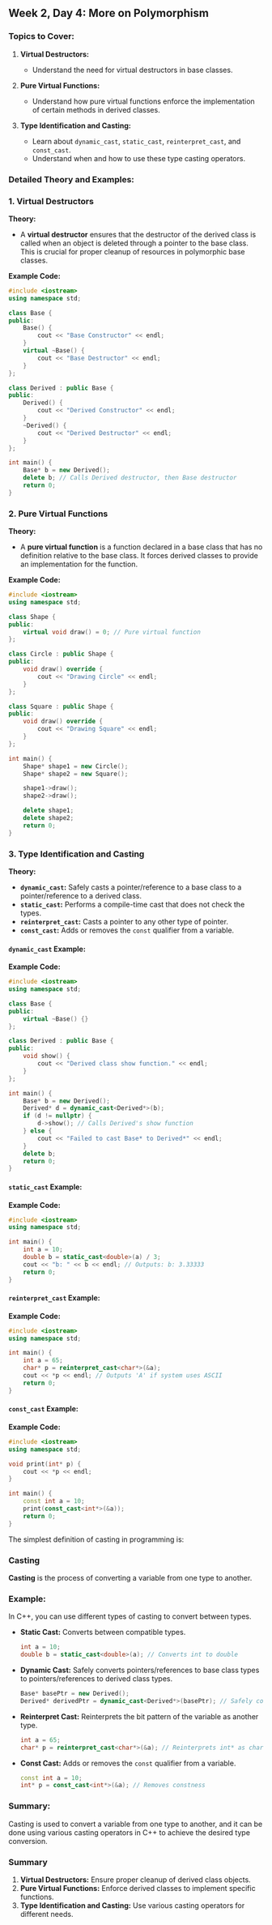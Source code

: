 ## Week 2, Day 4: More on Polymorphism

### Topics to Cover:
1. **Virtual Destructors:**
    - Understand the need for virtual destructors in base classes.
    
2. **Pure Virtual Functions:**
    - Understand how pure virtual functions enforce the implementation of certain methods in derived classes.

3. **Type Identification and Casting:**
    - Learn about `dynamic_cast`, `static_cast`, `reinterpret_cast`, and `const_cast`.
    - Understand when and how to use these type casting operators.

### Detailed Theory and Examples:

### 1. Virtual Destructors

**Theory:**
- A **virtual destructor** ensures that the destructor of the derived class is called when an object is deleted through a pointer to the base class. This is crucial for proper cleanup of resources in polymorphic base classes.

**Example Code:**
```cpp
#include <iostream>
using namespace std;

class Base {
public:
    Base() {
        cout << "Base Constructor" << endl;
    }
    virtual ~Base() {
        cout << "Base Destructor" << endl;
    }
};

class Derived : public Base {
public:
    Derived() {
        cout << "Derived Constructor" << endl;
    }
    ~Derived() {
        cout << "Derived Destructor" << endl;
    }
};

int main() {
    Base* b = new Derived();
    delete b; // Calls Derived destructor, then Base destructor
    return 0;
}
```

### 2. Pure Virtual Functions

**Theory:**
- A **pure virtual function** is a function declared in a base class that has no definition relative to the base class. It forces derived classes to provide an implementation for the function.

**Example Code:**
```cpp
#include <iostream>
using namespace std;

class Shape {
public:
    virtual void draw() = 0; // Pure virtual function
};

class Circle : public Shape {
public:
    void draw() override {
        cout << "Drawing Circle" << endl;
    }
};

class Square : public Shape {
public:
    void draw() override {
        cout << "Drawing Square" << endl;
    }
};

int main() {
    Shape* shape1 = new Circle();
    Shape* shape2 = new Square();

    shape1->draw();
    shape2->draw();

    delete shape1;
    delete shape2;
    return 0;
}
```

### 3. Type Identification and Casting

**Theory:**
- **`dynamic_cast`:** Safely casts a pointer/reference to a base class to a pointer/reference to a derived class.
- **`static_cast`:** Performs a compile-time cast that does not check the types.
- **`reinterpret_cast`:** Casts a pointer to any other type of pointer.
- **`const_cast`:** Adds or removes the `const` qualifier from a variable.

#### `dynamic_cast` Example:

**Example Code:**
```cpp
#include <iostream>
using namespace std;

class Base {
public:
    virtual ~Base() {}
};

class Derived : public Base {
public:
    void show() {
        cout << "Derived class show function." << endl;
    }
};

int main() {
    Base* b = new Derived();
    Derived* d = dynamic_cast<Derived*>(b);
    if (d != nullptr) {
        d->show(); // Calls Derived's show function
    } else {
        cout << "Failed to cast Base* to Derived*" << endl;
    }
    delete b;
    return 0;
}
```

#### `static_cast` Example:

**Example Code:**
```cpp
#include <iostream>
using namespace std;

int main() {
    int a = 10;
    double b = static_cast<double>(a) / 3;
    cout << "b: " << b << endl; // Outputs: b: 3.33333
    return 0;
}
```

#### `reinterpret_cast` Example:

**Example Code:**
```cpp
#include <iostream>
using namespace std;

int main() {
    int a = 65;
    char* p = reinterpret_cast<char*>(&a);
    cout << *p << endl; // Outputs 'A' if system uses ASCII
    return 0;
}
```

#### `const_cast` Example:

**Example Code:**
```cpp
#include <iostream>
using namespace std;

void print(int* p) {
    cout << *p << endl;
}

int main() {
    const int a = 10;
    print(const_cast<int*>(&a));
    return 0;
}
```

The simplest definition of casting in programming is:

### Casting
**Casting** is the process of converting a variable from one type to another.

### Example:
In C++, you can use different types of casting to convert between types.

- **Static Cast:**
  Converts between compatible types.
  ```cpp
  int a = 10;
  double b = static_cast<double>(a); // Converts int to double
  ```

- **Dynamic Cast:**
  Safely converts pointers/references to base class types to pointers/references to derived class types.
  ```cpp
  Base* basePtr = new Derived();
  Derived* derivedPtr = dynamic_cast<Derived*>(basePtr); // Safely converts Base* to Derived*
  ```

- **Reinterpret Cast:**
  Reinterprets the bit pattern of the variable as another type.
  ```cpp
  int a = 65;
  char* p = reinterpret_cast<char*>(&a); // Reinterprets int* as char*
  ```

- **Const Cast:**
  Adds or removes the `const` qualifier from a variable.
  ```cpp
  const int a = 10;
  int* p = const_cast<int*>(&a); // Removes constness
  ```

### Summary:
Casting is used to convert a variable from one type to another, and it can be done using various casting operators in C++ to achieve the desired type conversion.

### Summary

1. **Virtual Destructors:** Ensure proper cleanup of derived class objects.
2. **Pure Virtual Functions:** Enforce derived classes to implement specific functions.
3. **Type Identification and Casting:** Use various casting operators for different needs.